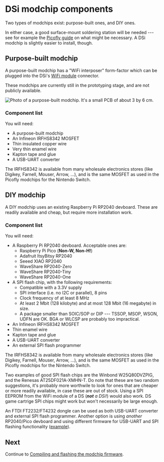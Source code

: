 # DSi modchip components

Two types of modchips exist: purpose-built ones, and DIY ones.

In either case, a good surface-mount soldering station will be needed --- see
for example the [Picofly guide](https://gbatemp.net/download/a-definitive-picofly-install-guide.37968/)
on what might be necessary. A DSi modchip is slightly easier to install, though.

## Purpose-built modchip

A purpose-built modchip has a "WiFi interposer" form-factor which can be
plugged into the DSi's [WiFi module](https://dsibrew.org/wiki/WiFi_Module)
connector.

These modchips are currently still in the prototyping stage, and are not
publicly available.

![Photo of a purpose-built modchip. It's a small PCB of about 3 by 6
cm.](img/modchip-photo-600px.jpg)

### Component list

You will need:

* A purpose-built modchip
* An Infineon IRFHS8342 MOSFET
* Thin insulated copper wire
* Very thin enamel wire
* Kapton tape and glue
* A USB-UART converter

The IRFHS8342 is available from many wholesale electronics stores (like
Digikey, Farnell, Mouser, Arrow, ...), and is the same MOSFET as used in the
Picofly modchips for the Nintendo Switch.

## DIY modchip

A DIY modchip uses an existing Raspberry Pi RP2040 devboard. These are readily
available and cheap, but require more installation work.

### Component list

You will need:

* A Raspberry Pi RP2040 devboard. Acceptable ones are:
  * Raspberry Pi Pico (**Non-W, Non-H!**)
  * Adafruit ItsyBitsy RP2040
  * Seeed XIAO RP2040
  * WaveShare RP2040-Zero
  * WaveShare RP2040-Tiny
  * WaveShare RP2040-One
* A SPI flash chip, with the following requirements:
  * Compatible with a 3.3V supply
  * SPI interface (i.e. no I2C or parallel), 8 pins
  * Clock frequency of at least 8 MHz
  * At least 2 Mbit (128 kilobyte) and at most 128 Mbit (16 megabyte) in size.
  * A package smaller than SOIC/SOP or DIP --- TSSOP, MSOP, WSON, UDFN are OK.
    BGA or WLCSP are probably too impractical.
* An Infineon IRFHS8342 MOSFET
* Thin enamel wire
* Kapton tape and glue
* A USB-UART converter
* An external SPI flash programmer

The IRFHS8342 is available from many wholesale electronics stores (like
Digikey, Farnell, Mouser, Arrow, ...), and is the same MOSFET as used in the
Picofly modchips for the Nintendo Switch.

Two examples of good SPI flash chips are the Winbond W25Q80DVZPIG, and the
Renesas AT25DF021A-XMHN-T. Do note that these are two random suggestions, it's
probably more worthwile to look for ones that are cheaper or more readily
available, in case these are out of stock. Using a SPI EEPROM from the WiFi
module of a DS (***not** a DSi!*) would also work. DS game cartrige SPI chips
might work but won't necessarily be large enough.

An FTDI FT2232/FT4232 dongle can be used as both USB-UART converter and
external SPI flash programmer. Another option is using *another* RP2040/Pico
devboard and using different firmware for USB-UART and SPI flashing functionality
([example](https://github.com/stacksmashing/pico-serprog)).

## Next

Continue to [Compiling and flashing the modchip firmware](./firmware.md).
